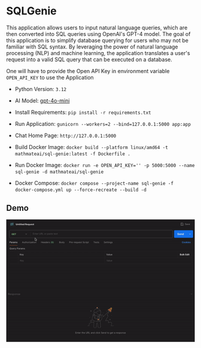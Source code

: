 # SQLGenie

This application allows users to input natural language queries, which are then converted into SQL queries using OpenAI's GPT-4 model. The goal of this application is to simplify database querying for users who may not be familiar with SQL syntax. By leveraging the power of natural language processing (NLP) and machine learning, the application translates a user's request into a valid SQL query that can be executed on a database.

One will have to provide the Open API Key in environment variable `OPEN_API_KEY` to use the Application

* Python Version: `3.12`

* AI Model: [gpt-4o-mini](https://platform.openai.com/docs/models/gpt-4o-mini)

* Install Requirements: `pip install -r requirements.txt`

* Run Application: `gunicorn --workers=2 --bind=127.0.0.1:5000 app:app`

* Chat Home Page: `http://127.0.0.1:5000`

* Build Docker Image: `docker build --platform linux/amd64 -t mathmateai/sql-genie:latest -f Dockerfile .`

* Run Docker Image: `docker run -e OPEN_API_KEY='' -p 5000:5000 --name sql-genie -d mathmateai/sql-genie`

* Docker Compose: `docker compose --project-name sql-genie -f docker-compose.yml up --force-recreate --build -d`

## Demo

![](./demo/demo.gif)